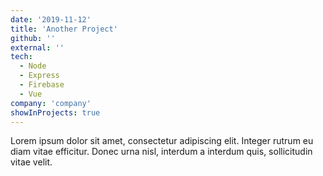 ```yaml
---
date: '2019-11-12'
title: 'Another Project'
github: ''
external: ''
tech:
  - Node
  - Express
  - Firebase
  - Vue
company: 'company'
showInProjects: true
---
```


Lorem ipsum dolor sit amet, consectetur adipiscing elit. Integer rutrum eu diam vitae efficitur. Donec urna nisl, interdum a interdum quis, sollicitudin vitae velit.

